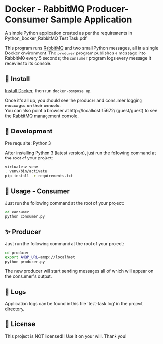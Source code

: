 # Docker - RabbitMQ Producer-Consumer Sample Application
A simple Python application created as per the requirements in Python_Docker_RabbitMQ Test Task.pdf

This program runs [RabbitMQ](http://rabbitmq.com/) and two small Python messages, 
all in a single Docker environment. The `producer` program publishes a message 
into RabbitMQ every 5 seconds; the `consumer` program logs every message it recevies to
its console.

## 🚀 Install

[Install Docker](https://docs.docker.com/engine/installation/), then
run `docker-compose up`. 

Once it's all up, you should see the producer and consumer logging messages on their console.  
You can also point a browser at http://localhost:15672/ (guest/guest) to see the RabbitMQ
management console.  

## 🚀 Development

Pre requisite: Python 3

After installing Python 3 (latest version), just run the following command at the root of your project:

```sh
virtualenv venv
. venv/bin/activate
pip install -r requirements.txt

```
## 🚀 Usage - Consumer
Just run the following command at the root of your project:

```sh
cd consumer
python consumer.py

```
## ✨ Producer
Just run the following command at the root of your project:

```sh
cd producer
export AMQP_URL=amqp://localhost
python producer.py
```

The new producer will start sending messages all of which will appear on the consumer's output.

## 📝 Logs
Application logs can be found in this file 'test-task.log' in the project directory.

## 📝 License
This project is NOT licensed!! Use it on your will. Thank you!